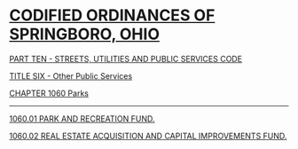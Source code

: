 [CODIFIED ORDINANCES OF SPRINGBORO, OHIO](index.html)
=====================================================

[PART TEN - STREETS, UTILITIES AND PUBLIC SERVICES CODE](407fa412.html)

[TITLE SIX - Other Public Services](45a2a412.html)

[CHAPTER 1060 Parks](45aaa412.html)

* * * * *

[1060.01 PARK AND RECREATION FUND.](45b6a412.html)

[1060.02 REAL ESTATE ACQUISITION AND CAPITAL IMPROVEMENTS
FUND.](45c2a412.html)
